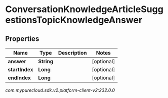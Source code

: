 # ConversationKnowledgeArticleSuggestionsTopicKnowledgeAnswer


## Properties

| Name | Type | Description | Notes |
| ------------ | ------------- | ------------- | ------------- |
| **answer** | **String** |  |  [optional] |
| **startIndex** | **Long** |  |  [optional] |
| **endIndex** | **Long** |  |  [optional] |




_com.mypurecloud.sdk.v2:platform-client-v2:232.0.0_
